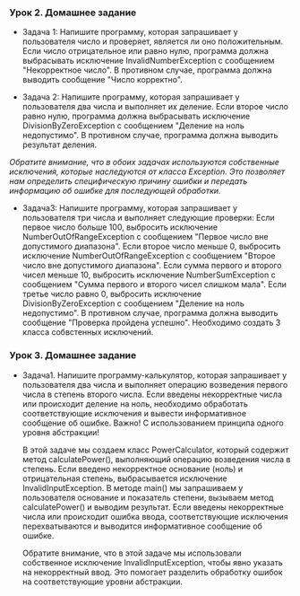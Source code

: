 ### Урок 2. Домашнее задание
* Задача 1:
Напишите программу, которая запрашивает у пользователя число и проверяет, является ли оно положительным. 
Если число отрицательное или равно нулю, программа должна выбрасывать исключение InvalidNumberException 
с сообщением "Некорректное число". В противном случае, программа должна выводить сообщение "Число 
корректно".

* Задача 2:
Напишите программу, которая запрашивает у пользователя два числа и выполняет их деление. Если второе 
число равно нулю, программа должна выбрасывать исключение DivisionByZeroException с сообщением 
"Деление на ноль недопустимо". В противном случае, программа должна выводить результат деления.

*Обратите внимание, что в обоих задачах используются собственные исключения, которые наследуются от 
класса Exception. Это позволяет нам определить специфическую причину ошибки и передать информацию об 
ошибке для последующей обработки.*

* Задача3: Напишите программу, которая запрашивает у пользователя три числа и выполняет следующие 
проверки:
Если первое число больше 100, выбросить исключение NumberOutOfRangeException с сообщением "Первое 
число вне допустимого диапазона".
Если второе число меньше 0, выбросить исключение NumberOutOfRangeException с сообщением "Второе 
число вне допустимого диапазона".
Если сумма первого и второго чисел меньше 10, выбросить исключение NumberSumException с 
сообщением "Сумма первого и второго чисел слишком мала".
Если третье число равно 0, выбросить исключение DivisionByZeroException с сообщением "Деление 
на ноль недопустимо".
В противном случае, программа должна выводить сообщение "Проверка пройдена успешно". 
Необходимо создать 3 класса собвстенных исключений.

### Урок 3. Домашнее задание

* Задача1. Напишите программу-калькулятор, которая запрашивает у пользователя два числа и выполняет 
операцию возведения первого числа в степень второго числа. Если введены некорректные числа или происходит
деление на ноль, необходимо обработать соответствующие исключения и вывести информативное сообщение об 
ошибке. 
    Важно! С использованием принципа одного уровня абстракции!

    В этой задаче мы создаем класс PowerCalculator, который содержит метод calculatePower(), 
    выполняющий операцию возведения числа в степень. Если введено некорректное основание (ноль) и 
    отрицательная степень, выбрасывается исключение InvalidInputException.
    В методе main() мы запрашиваем у пользователя основание и показатель степени, вызываем метод 
    calculatePower() и выводим результат. Если введены некорректные числа или происходит ошибка ввода, 
    соответствующие исключения перехватываются и выводится информативное сообщение об ошибке.

    Обратите внимание, что в этой задаче мы использовали собственное исключение InvalidInputException, 
    чтобы явно указать на некорректный ввод. Это помогает разделить обработку ошибок на соответствующие 
    уровни абстракции.